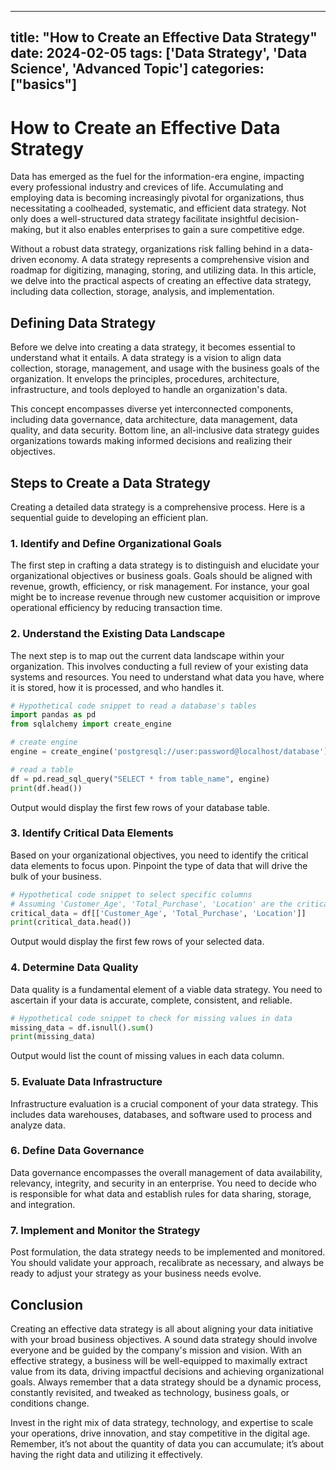 
---
title: "How to Create an Effective Data Strategy"
date: 2024-02-05
tags: ['Data Strategy', 'Data Science', 'Advanced Topic']
categories: ["basics"]
---


# How to Create an Effective Data Strategy

Data has emerged as the fuel for the information-era engine, impacting every professional industry and crevices of life. Accumulating and employing data is becoming increasingly pivotal for organizations, thus necessitating a coolheaded, systematic, and efficient data strategy. Not only does a well-structured data strategy facilitate insightful decision-making, but it also enables enterprises to gain a sure competitive edge.

Without a robust data strategy, organizations risk falling behind in a data-driven economy. A data strategy represents a comprehensive vision and roadmap for digitizing, managing, storing, and utilizing data. In this article, we delve into the practical aspects of creating an effective data strategy, including data collection, storage, analysis, and implementation.

## Defining Data Strategy

Before we delve into creating a data strategy, it becomes essential to understand what it entails. A data strategy is a vision to align data collection, storage, management, and usage with the business goals of the organization. It envelops the principles, procedures, architecture, infrastructure, and tools deployed to handle an organization's data. 

This concept encompasses diverse yet interconnected components, including data governance, data architecture, data management, data quality, and data security. Bottom line, an all-inclusive data strategy guides organizations towards making informed decisions and realizing their objectives.

## Steps to Create a Data Strategy 

Creating a detailed data strategy is a comprehensive process. Here is a sequential guide to developing an efficient plan.

### 1. Identify and Define Organizational Goals

The first step in crafting a data strategy is to distinguish and elucidate your organizational objectives or business goals. Goals should be aligned with revenue, growth, efficiency, or risk management. For instance, your goal might be to increase revenue through new customer acquisition or improve operational efficiency by reducing transaction time.

   
### 2. Understand the Existing Data Landscape

The next step is to map out the current data landscape within your organization. This involves conducting a full review of your existing data systems and resources. You need to understand what data you have, where it is stored, how it is processed, and who handles it.

``` python
# Hypothetical code snippet to read a database's tables
import pandas as pd
from sqlalchemy import create_engine

# create engine
engine = create_engine('postgresql://user:password@localhost/database')

# read a table
df = pd.read_sql_query("SELECT * from table_name", engine)
print(df.head())
```
Output would display the first few rows of your database table.

### 3. Identify Critical Data Elements

Based on your organizational objectives, you need to identify the critical data elements to focus upon. Pinpoint the type of data that will drive the bulk of your business.

``` python
# Hypothetical code snippet to select specific columns
# Assuming 'Customer_Age', 'Total_Purchase', 'Location' are the critical data
critical_data = df[['Customer_Age', 'Total_Purchase', 'Location']]
print(critical_data.head())
```
Output would display the first few rows of your selected data.

### 4. Determine Data Quality

Data quality is a fundamental element of a viable data strategy. You need to ascertain if your data is accurate, complete, consistent, and reliable.

``` python
# Hypothetical code snippet to check for missing values in data
missing_data = df.isnull().sum()
print(missing_data)
```
Output would list the count of missing values in each data column.

### 5. Evaluate Data Infrastructure

Infrastructure evaluation is a crucial component of your data strategy. This includes data warehouses, databases, and software used to process and analyze data.

### 6. Define Data Governance

Data governance encompasses the overall management of data availability, relevancy, integrity, and security in an enterprise. You need to decide who is responsible for what data and establish rules for data sharing, storage, and integration.

### 7. Implement and Monitor the Strategy

Post formulation, the data strategy needs to be implemented and monitored. You should validate your approach, recalibrate as necessary, and always be ready to adjust your strategy as your business needs evolve.

## Conclusion

Creating an effective data strategy is all about aligning your data initiative with your broad business objectives. A sound data strategy should involve everyone and be guided by the company's mission and vision. With an effective strategy, a business will be well-equipped to maximally extract value from its data, driving impactful decisions and achieving organizational goals. Always remember that a data strategy should be a dynamic process, constantly revisited, and tweaked as technology, business goals, or conditions change.

Invest in the right mix of data strategy, technology, and expertise to scale your operations, drive innovation, and stay competitive in the digital age.
Remember, it’s not about the quantity of data you can accumulate; it’s about having the right data and utilizing it effectively.